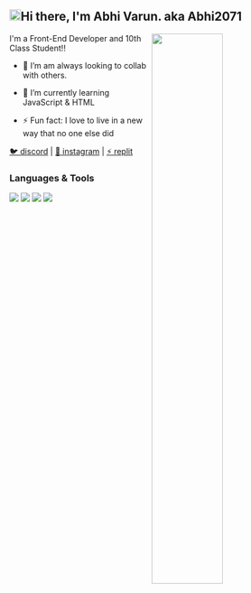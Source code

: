 <h2><img src="https://media.giphy.com/media/Q7LHmoFwVP6Yc1swZs/giphy.gif" height="20px">Hi there, I'm Abhi Varun. aka Abhi2071</h2>

<img width="50%" align="right" src="https://github-readme-stats.vercel.app/api?username=abhi2071&show_icons=true&hide_title=true&theme=merko">

I'm a Front-End Developer and 10th Class Student!!

- 👯 I’m am always looking to collab with others.

- 🎈 I’m currently learning JavaScript & HTML

- ⚡ Fun fact: I love to live in a new way that no one else did

[🐦 discord](https://https://discord.com/users/988298669361074218) | [🏡 instagram](https://www.instagram.com/abhiwasinnocent) | [⚡ replit](https://replit.com/abhi2071)

### Languages & Tools

[<img src="https://img.shields.io/badge/Visual%20Studio%20Code-0078d7.svg?style=for-the-badge&logo=visual-studio-code&logoColor=white"/>](https://code.visualstudio.com/)
[<img src="https://img.shields.io/badge/javascript-%23323330.svg?style=for-the-badge&logo=javascript&logoColor=%23F7DF1E" />](https://www.javascript.com/)
[<img src="https://img.shields.io/badge/node.js-6DA55F?style=for-the-badge&logo=node.js&logoColor=white"/>](https://nodejs.org/en/) 
[<img src="https://img.shields.io/badge/MongoDB-%234ea94b.svg?style=for-the-badge&logo=mongodb&logoColor=white"/>](https://www.mongodb.com/) 
